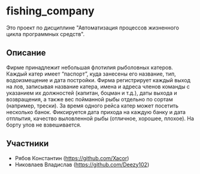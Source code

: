 # fishing_company
Это проект по дисциплине "Автоматизация процессов жизненного цикла программных средств".
## Описание
Фирме  принадлежит  небольшая  флотилия  рыболовных  катеров.  Каждый  катер  имеет  “паспорт”,  куда  занесены  его  название,  тип,  водоизмещение и дата постройки. Фирма регистрирует каждый выход на лов,  записывая название катера, имена и адреса членов команды с указанием их  должностей (капитан, боцман и т.д.), даты выхода и возвращения, а также вес  пойманной рыбы отдельно по сортам (например, трески). За время одного  рейса катер может посетить несколько  банок. Фиксируется дата прихода на   каждую банку и дата отплытия, качество выловленной рыбы (отличное,  хорошее, плохое). На борту улов не взвешивается.

## Участники
 - Рябов Константин (https://github.com/Xacor)
 - Никовлаев Владислав (https://github.com/Deezy102)
